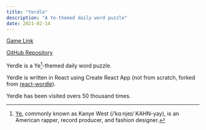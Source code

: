 ```yaml
---
title: "Yerdle"
description: "A Ye-themed daily word puzzle"
date: 2021-02-14
---
```


[Game Link](https://yerdle.bensonkitia.com)

[GitHub Repository]("https://github.com/bensonkitia/yerdle")

Yerdle is a Ye[^1]-themed daily word puzzle.

Yerdle is written in React using Create React App (not from scratch, forked from [react-wordle](https://github.com/cwackerfuss/react-wordle)).

Yerdle has been visited overs 50 thousand times.

[^1]: [Ye](https://en.wikipedia.org/wiki/Kanye_West), commonly known as Kanye West (/ˈkɑːnjeɪ/ KAHN-yay), is an American rapper, record producer, and fashion designer.

